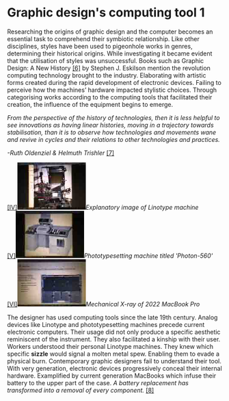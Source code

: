 # Graphic design's computing tool 1



Researching the origins of graphic design and the computer becomes an essential task to comprehend their symbiotic relationship. Like other disciplines, styles have been used to pigeonhole works in genres, determining their historical origins. While investigating it became evident that the utilisation of styles was unsuccessful. Books such as Graphic Design: A New History <a href="#bibliography">[6]</a> by Stephen J. Eskilson mention the revolution computing technology brought to the industry. Elaborating with artistic forms created during the rapid development of electronic devices. Failing to perceive how the machines’ hardware impacted stylistic choices. Through categorising works according to the computing tools that facilitated their creation, the influence of the equipment begins to emerge.

*From the perspective of the history of technologies, then it is less helpful to see innovations as having linear histories, moving in a trajectory towards stabilisation, than it is to observe how technologies and movements wane and revive in cycles and their relations to other technologies and practices.* 

*-Ruth Oldenziel & Helmuth Trishler*  <a href="#bibliography">[7]</a>

<div id="images">
<div><a href="#image-bibliography">[IV]<img src="images/post7-1.jpg"></a><em>Explanatory image of Linotype machine </em></div>
<div><a href="#image-bibliography"> [V]<img src="images/post7-2.jpg"></a><em>Phototypesetting machine titled 'Photon-560'</em></div>
<div><a href="#image-bibliography"> [VI]<img src="images/post7-3.jpg"></a><em>Mechanical X-ray of 2022 MacBook Pro </em></div></div>

The designer has used computing tools since the late 19th century. Analog devices like Linotype and phototypesetting machines precede current electronic computers. Their usage did not only produce a specific aesthetic reminiscent of the instrument. They also facilitated a kinship with their user. Workers understood their personal Linotype machines. They knew which specific **sizzle** would signal a molten metal spew. Enabling them to evade a physical burn. Contemporary graphic designers fail to understand their tool. With very generation, electronic devices progressively conceal their internal hardware. Examplified by current generation MacBooks which infuse their battery to the upper part of the case. *A battery replacement has transformed into a removal of every component.* <a href="#bibliography">[8]</a> 
